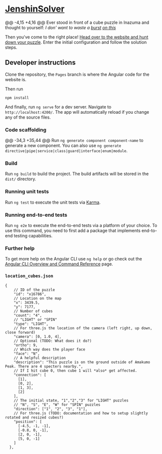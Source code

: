 # [JenshinSolver](https://mgatelabs.github.io/GenshinSolvers/)

@@ -4,15 +4,16 @@ Ever stood in front of a cube puzzle in Inazuma and thought to yourself: _I don' want to waste a [burst](https://www.reddit.com/r/Genshin_Impact/comments/op2p64/the_biggest_brain_in_inazuma/) [on this](https://www.youtube.com/watch?v=Qh8xvINAdqs)_

Then you've come to the right place! [Head over to the website and hunt down your puzzle](https://mgatelabs.github.io/GenshinSolvers/). Enter the initial configuration and follow the solution steps.

## Developer instructions

Clone the repository, the `Pages` branch is where the Angular code for the website is.

Then run

```
npm install
```

And finally, run `ng serve` for a dev server. Navigate to `http://localhost:4200/`. The app will automatically reload if you change any of the source files.

### Code scaffolding

@@ -34,3 +35,44 @@ Run `ng generate component component-name` to generate a new component. You can also use `ng generate directive|pipe|service|class|guard|interface|enum|module`.

### Build

Run `ng build` to build the project. The build artifacts will be stored in the `dist/` directory.

### Running unit tests

Run `ng test` to execute the unit tests via [Karma](https://karma-runner.github.io).

### Running end-to-end tests

Run `ng e2e` to execute the end-to-end tests via a platform of your choice. To use this command, you need to first add a package that implements end-to-end testing capabilities.

### Further help

To get more help on the Angular CLI use `ng help` or go check out the [Angular CLI Overview and Command Reference](https://angular.io/cli) page.

### `location_cubes.json`

```jsonc
{
    // ID of the puzzle
    "id": "x16786",
    // Location on the map
    "x": 3439.5,
    "y": 7177,
    // Number of cubes
    "count": "4",
    // "LIGHT" or "SPIN"
    "type": "LIGHT",
    // For three.js the location of the camera (left right, up down, close forward)
    "camera": [0, 1.0, 4],
    // Optional (TODO: What does it do?)
    "ortho": 9,
    // Which way does the player face
    "face": "N",
    // A helpful description
    "description": "This puzzle is on the ground outside of Amakumo Peak. There are 4 specters nearby.",
    // If I hit cube 0, then cube 1 will *also* get affected.
    "connection": [
      [1],
      [0, 2],
      [1, 3],
      [2]
    ],
    // The initial state, "1","2","3" for "LIGHT" puzzles
    // "N", "S", "E", "W" for "SPIN" puzzles
    "direction": ["1", "2", "3", "1"],
    // For three.js (TODO: documentation and how to setup slightly rotated and resized cubes?)
    "position": [
      [-4.5, -1, -1],
      [-0.8, 0, -1],
      [2, 0, -1],
      [5, 0, -1]
    ]
  },
```
